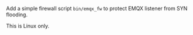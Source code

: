 Add a simple firewall script `bin/emqx_fw` to protect EMQX listener from SYN flooding.

This is Linux only.

